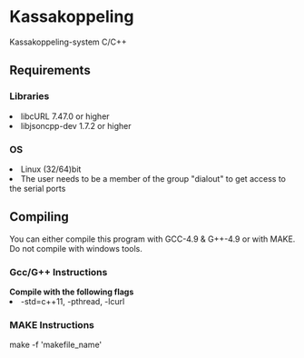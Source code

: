 # Kassakoppeling
Kassakoppeling-system C/C++

<h2>Requirements</h2>

<h3>Libraries</h3>
<li>libcURL 7.47.0 or higher</li>
<li>libjsoncpp-dev 1.7.2 or higher</li>

<h3>OS</h3> 
<li>Linux (32/64)bit</li>
<li>The user needs to be a member of the group "dialout" to get access to the serial ports</li>

<h2>Compiling</h2>
You can either compile this program with GCC-4.9 & G++-4.9 or with MAKE.
<br>Do not compile with windows tools.

<h3>Gcc/G++ Instructions</h3>
<b>Compile with the following flags</b>
<li>-std=c++11, -pthread, -lcurl</li>

<h3>MAKE Instructions</h3>
make -f 'makefile_name'
